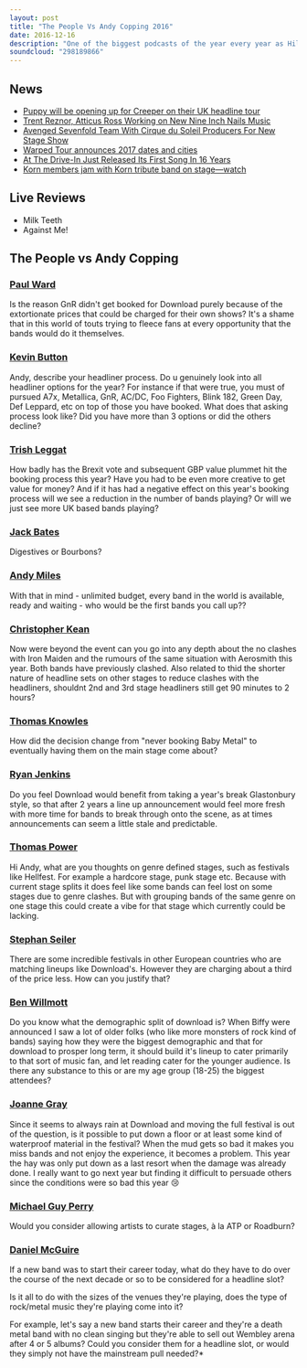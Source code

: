 ```yaml
---
layout: post
title: "The People Vs Andy Copping 2016"
date: 2016-12-16
description: "One of the biggest podcasts of the year every year as Hill & Beez welcome Download festival organiser Andy Copping to answer your hard hitting questions. Why weren't Guns N Roses part of this year's festival? How will Brexit effect the future of UK festivals? Has Download gotten stale? Will Biffy Clyro cut the mustard as headliners? We ask all of this and a whole lot more as you, the people, take no prisoners and, indeed, take no shit."
soundcloud: "298189866"
---
```


## News

- [Puppy will be opening up for Creeper on their UK headline tour](https://twitter.com/creepercultuk/status/809742219385143296)
- [Trent Reznor, Atticus Ross Working on New Nine Inch Nails Music](http://www.rollingstone.com/music/news/trent-reznor-working-on-new-nine-inch-nails-music-w445836)
- [Avenged Sevenfold Team With Cirque du Soleil Producers For New Stage Show](http://loudwire.com/avenged-sevenfold-team-cirque-du-soleil-producers-new-stage-show/)
- [Warped Tour announces 2017 dates and cities](http://www.altpress.com/news/entry/warped_tour_announces_2017_dates_and_cities)
- [At The Drive-In Just Released Its First Song In 16 Years](http://www.npr.org/sections/allsongs/2016/12/08/504855983/at-the-drive-in-just-released-its-first-song-in-16-years)
- [Korn members jam with Korn tribute band on stage—watch](http://www.altpress.com/news/entry/korn_members_jam_with_u.k._tribute_band_on_stagewatch)


## Live Reviews

- Milk Teeth
- Against Me!


## The People vs Andy Copping

### [Paul Ward](https://www.facebook.com/thatsnotmetalpodcast/photos/a.1814755825417620.1073741828.1814737015419501/2014951178731416/?type=3&comment_id=2014955975397603&comment_tracking=%7B%22tn%22%3A%22R9%22%7D)
Is the reason GnR didn't get booked for Download purely because of the extortionate prices that could be charged for their own shows? It's a shame that in this world of touts trying to fleece fans at every opportunity that the bands would do it themselves.

### [Kevin Button](https://www.facebook.com/thatsnotmetalpodcast/photos/a.1814755825417620.1073741828.1814737015419501/2014951178731416/?type=3&comment_id=2015103968716137&comment_tracking=%7B%22tn%22%3A%22R9%22%7D)
Andy, describe your headliner process. Do u genuinely look into all headliner options for the year? For instance if that were true, you must of pursued A7x, Metallica, GnR, AC/DC, Foo Fighters, Blink 182, Green Day, Def Leppard, etc on top of those you have booked. What does that asking process look like? Did you have more than 3 options or did the others decline?

### [Trish Leggat](https://www.facebook.com/thatsnotmetalpodcast/photos/a.1814755825417620.1073741828.1814737015419501/2014951178731416/?type=3&comment_id=2014966788729855&comment_tracking=%7B%22tn%22%3A%22R9%22%7D)
How badly has the Brexit vote and subsequent GBP value plummet hit the booking process this year? Have you had to be even more creative to get value for money? And if it has had a negative effect on this year's booking process will we see a reduction in the number of bands playing? Or will we just see more UK based bands playing?

### [Jack Bates](https://www.facebook.com/thatsnotmetalpodcast/photos/a.1814755825417620.1073741828.1814737015419501/2014951178731416/?type=3&comment_id=2015066605386540&comment_tracking=%7B%22tn%22%3A%22R9%22%7D)
Digestives or Bourbons?

### [Andy Miles](https://www.facebook.com/thatsnotmetalpodcast/photos/a.1814755825417620.1073741828.1814737015419501/2014951178731416/?type=3&comment_id=2014964655396735&comment_tracking=%7B%22tn%22%3A%22R9%22%7D)
With that in mind - unlimited budget, every band in the world is available, ready and waiting - who would be the first bands you call up??

### [Christopher Kean](https://www.facebook.com/thatsnotmetalpodcast/photos/a.1814755825417620.1073741828.1814737015419501/2014951178731416/?type=3&comment_id=2014956028730931&comment_tracking=%7B%22tn%22%3A%22R9%22%7D)
Now were beyond the event can you go into any depth about the no clashes with Iron Maiden and the rumours of the same situation with Aerosmith this year. Both bands have previously clashed. Also related to thid the shorter nature of headline sets on other stages to reduce clashes with the headliners, shouldnt 2nd and 3rd stage headliners still get 90 minutes to 2 hours?

### [Thomas Knowles](https://www.facebook.com/thatsnotmetalpodcast/photos/a.1814755825417620.1073741828.1814737015419501/2014951178731416/?type=3&comment_id=2014962838730250&comment_tracking=%7B%22tn%22%3A%22R9%22%7D)
How did the decision change from "never booking Baby Metal" to eventually having them on the main stage come about?

### [Ryan Jenkins](https://www.facebook.com/thatsnotmetalpodcast/photos/a.1814755825417620.1073741828.1814737015419501/2014951178731416/?type=3&comment_id=2014969285396272&comment_tracking=%7B%22tn%22%3A%22R9%22%7D)
Do you feel Download would benefit from taking a year's break Glastonbury style, so that after 2 years a line up announcement would feel more fresh with more time for bands to break through onto the scene, as at times announcements can seem a little stale and predictable.

### [Thomas Power](https://www.facebook.com/thatsnotmetalpodcast/photos/a.1814755825417620.1073741828.1814737015419501/2014951178731416/?type=3&comment_id=2014957325397468&comment_tracking=%7B%22tn%22%3A%22R9%22%7D)
Hi Andy, what are you thoughts on genre defined stages, such as festivals like Hellfest. For example a hardcore stage, punk stage etc. Because with current stage splits it does feel like some bands can feel lost on some stages due to genre clashes. But with grouping bands of the same genre on one stage this could create a vibe for that stage which currently could be lacking.

### [Stephan Seiler](https://www.facebook.com/thatsnotmetalpodcast/photos/a.1814755825417620.1073741828.1814737015419501/2014951178731416/?type=3&comment_id=2014971998729334&comment_tracking=%7B%22tn%22%3A%22R9%22%7D)
There are some incredible festivals in other European countries who are matching lineups like Download's. However they are charging about a third of the price less. How can you justify that?

### [Ben Willmott](https://www.facebook.com/thatsnotmetalpodcast/photos/a.1814755825417620.1073741828.1814737015419501/2014951178731416/?type=3&comment_id=2015001002059767&comment_tracking=%7B%22tn%22%3A%22R9%22%7D)
Do you know what the demographic split of download is? When Biffy were announced I saw a lot of older folks (who like more monsters of rock kind of bands) saying how they were the biggest demographic and that for download to prosper long term, it should build it's lineup to cater primarily to that sort of music fan, and let reading cater for the younger audience. Is there any substance to this or are my age group (18-25) the biggest attendees?

### [Joanne Gray](https://www.facebook.com/thatsnotmetalpodcast/photos/a.1814755825417620.1073741828.1814737015419501/2014951178731416/?type=3&comment_id=2015009508725583&comment_tracking=%7B%22tn%22%3A%22R9%22%7D)
Since it seems to always rain at Download and moving the full festival is out of the question, is it possible to put down a floor or at least some kind of waterproof material in the festival? When the mud gets so bad it makes you miss bands and not enjoy the experience, it becomes a problem. This year the hay was only put down as a last resort when the damage was already done. I really want to go next year but finding it difficult to persuade others since the conditions were so bad this year 😢

### [Michael Guy Perry](https://www.facebook.com/thatsnotmetalpodcast/photos/a.1814755825417620.1073741828.1814737015419501/2014951178731416/?type=3&comment_id=2015088035384397&comment_tracking=%7B%22tn%22%3A%22R9%22%7D)
Would you consider allowing artists to curate stages, à la ATP or Roadburn?

### [Daniel McGuire](https://www.facebook.com/thatsnotmetalpodcast/photos/a.1814755825417620.1073741828.1814737015419501/2014951178731416/?type=3&comment_id=2015023008724233&comment_tracking=%7B%22tn%22%3A%22R9%22%7D)
If a new band was to start their career today, what do they have to do over the course of the next decade or so to be considered for a headline slot?

Is it all to do with the sizes of the venues they're playing, does the type of rock/metal music they're playing come into it?

For example, let's say a new band starts their career and they're a death metal band with no clean singing but they're able to sell out Wembley arena after 4 or 5 albums? Could you consider them for a headline slot, or would they simply not have the mainstream pull needed?*
